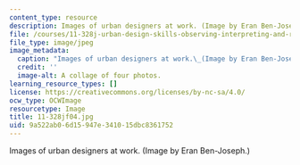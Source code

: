 ```yaml
---
content_type: resource
description: Images of urban designers at work. (Image by Eran Ben-Joseph.)
file: /courses/11-328j-urban-design-skills-observing-interpreting-and-representing-the-city-fall-2004/9a522ab06d15947e341015dbc8361752_11-328jf04.jpg
file_type: image/jpeg
image_metadata:
  caption: "Images of urban designers at work.\_(Image by Eran Ben-Joseph.)"
  credit: ''
  image-alt: A collage of four photos.
learning_resource_types: []
license: https://creativecommons.org/licenses/by-nc-sa/4.0/
ocw_type: OCWImage
resourcetype: Image
title: 11-328jf04.jpg
uid: 9a522ab0-6d15-947e-3410-15dbc8361752
---
```

Images of urban designers at work. (Image by Eran Ben-Joseph.)